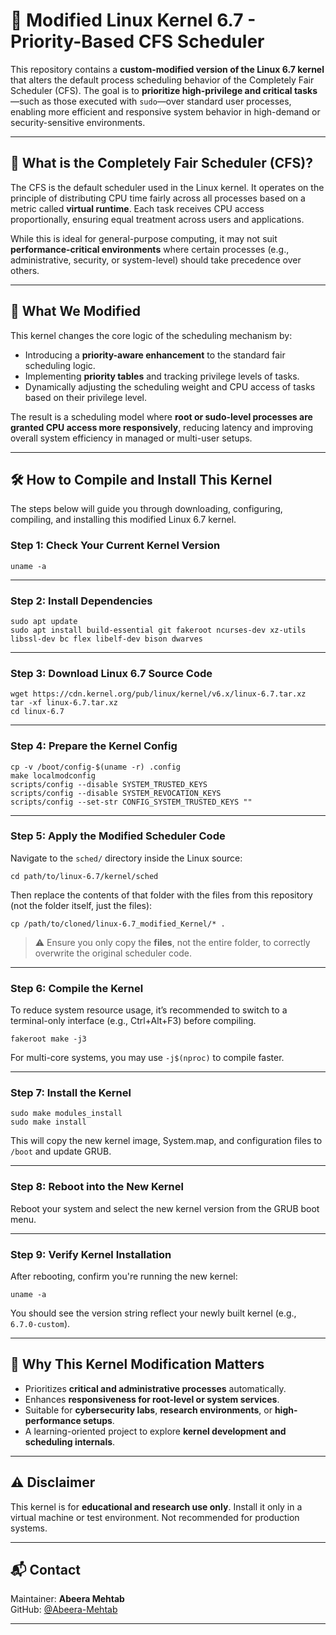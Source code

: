# 🐧 Modified Linux Kernel 6.7 - Priority-Based CFS Scheduler

This repository contains a **custom-modified version of the Linux 6.7 kernel** that alters the default process scheduling behavior of the Completely Fair Scheduler (CFS). The goal is to **prioritize high-privilege and critical tasks**—such as those executed with `sudo`—over standard user processes, enabling more efficient and responsive system behavior in high-demand or security-sensitive environments.

---

## 📌 What is the Completely Fair Scheduler (CFS)?

The CFS is the default scheduler used in the Linux kernel. It operates on the principle of distributing CPU time fairly across all processes based on a metric called **virtual runtime**. Each task receives CPU access proportionally, ensuring equal treatment across users and applications.

While this is ideal for general-purpose computing, it may not suit **performance-critical environments** where certain processes (e.g., administrative, security, or system-level) should take precedence over others.

---

## 🚀 What We Modified

This kernel changes the core logic of the scheduling mechanism by:

- Introducing a **priority-aware enhancement** to the standard fair scheduling logic.
- Implementing **priority tables** and tracking privilege levels of tasks.
- Dynamically adjusting the scheduling weight and CPU access of tasks based on their privilege level.

The result is a scheduling model where **root or sudo-level processes are granted CPU access more responsively**, reducing latency and improving overall system efficiency in managed or multi-user setups.

---

## 🛠️ How to Compile and Install This Kernel

The steps below will guide you through downloading, configuring, compiling, and installing this modified Linux 6.7 kernel.

### Step 1: Check Your Current Kernel Version

```
uname -a
```

---

### Step 2: Install Dependencies

```
sudo apt update
sudo apt install build-essential git fakeroot ncurses-dev xz-utils libssl-dev bc flex libelf-dev bison dwarves
```

---

### Step 3: Download Linux 6.7 Source Code

```
wget https://cdn.kernel.org/pub/linux/kernel/v6.x/linux-6.7.tar.xz
tar -xf linux-6.7.tar.xz
cd linux-6.7
```

---

### Step 4: Prepare the Kernel Config

```
cp -v /boot/config-$(uname -r) .config
make localmodconfig
scripts/config --disable SYSTEM_TRUSTED_KEYS
scripts/config --disable SYSTEM_REVOCATION_KEYS
scripts/config --set-str CONFIG_SYSTEM_TRUSTED_KEYS ""
```

---

### Step 5: Apply the Modified Scheduler Code

Navigate to the `sched/` directory inside the Linux source:

```
cd path/to/linux-6.7/kernel/sched
```

Then replace the contents of that folder with the files from this repository (not the folder itself, just the files):

```
cp /path/to/cloned/linux-6.7_modified_Kernel/* .
```

> ⚠️ Ensure you only copy the **files**, not the entire folder, to correctly overwrite the original scheduler code.

---

### Step 6: Compile the Kernel

To reduce system resource usage, it’s recommended to switch to a terminal-only interface (e.g., Ctrl+Alt+F3) before compiling.

```
fakeroot make -j3
```

For multi-core systems, you may use `-j$(nproc)` to compile faster.

---

### Step 7: Install the Kernel

```
sudo make modules_install
sudo make install
```

This will copy the new kernel image, System.map, and configuration files to `/boot` and update GRUB.

---

### Step 8: Reboot into the New Kernel

Reboot your system and select the new kernel version from the GRUB boot menu.

---

### Step 9: Verify Kernel Installation

After rebooting, confirm you're running the new kernel:

```
uname -a
```

You should see the version string reflect your newly built kernel (e.g., `6.7.0-custom`).


---

## 🧠 Why This Kernel Modification Matters

- Prioritizes **critical and administrative processes** automatically.
- Enhances **responsiveness for root-level or system services**.
- Suitable for **cybersecurity labs**, **research environments**, or **high-performance setups**.
- A learning-oriented project to explore **kernel development and scheduling internals**.

---

## ⚠️ Disclaimer

This kernel is for **educational and research use only**. Install it only in a virtual machine or test environment. Not recommended for production systems.

---

## 📬 Contact

Maintainer: **Abeera Mehtab**  
GitHub: [@Abeera-Mehtab](https://github.com/Abeera-Mehtab)

---
